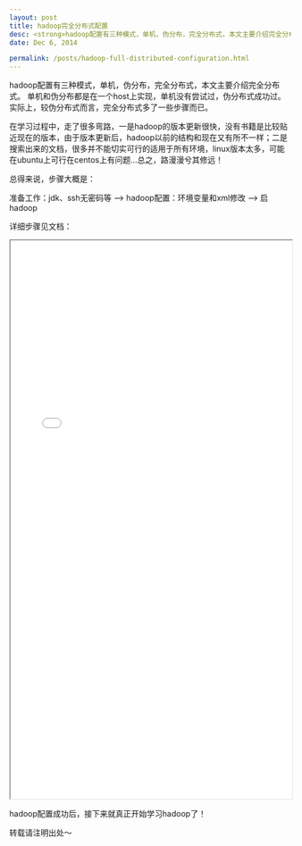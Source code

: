 ```yaml
--- 
layout: post 
title: hadoop完全分布式配置 
desc: <strong>hadoop配置有三种模式，单机，伪分布，完全分布式，本文主要介绍完全分布式。</strong> 
date: Dec 6, 2014 

permalink: /posts/hadoop-full-distributed-configuration.html 
--- 
```

hadoop配置有三种模式，单机，伪分布，完全分布式，本文主要介绍完全分布式。 
单机和伪分布都是在一个host上实现，单机没有尝试过，伪分布式成功过。实际上，较伪分布式而言，完全分布式多了一些步骤而已。 
 
在学习过程中，走了很多弯路，一是hadoop的版本更新很快，没有书籍是比较贴近现在的版本，由于版本更新后，hadoop以前的结构和现在又有所不一样；二是搜索出来的文档，很多并不能切实可行的适用于所有环境，linux版本太多，可能在ubuntu上可行在centos上有问题…总之，路漫漫兮其修远！ 

总得来说，步骤大概是： 

准备工作：jdk、ssh无密码等 —> hadoop配置：环境变量和xml修改 —> 启hadoop 

详细步骤见文档： 
<iframe src = "/img/hadoop_distributed_configuration.pdf" width = "100%" height = "1000"></iframe> 

hadoop配置成功后，接下来就真正开始学习hadoop了！ 
 
转载请注明出处～ 
 

